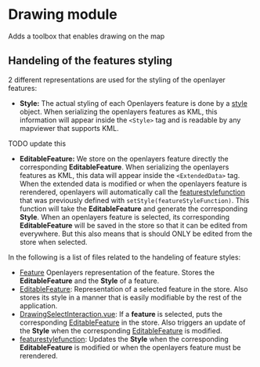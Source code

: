 # Drawing module

Adds a toolbox that enables drawing on the map

## Handeling of the features styling

2 different representations are used for the styling of the openlayer features:

- **Style:** The actual styling of each Openlayers feature is done by a
  [style](https://openlayers.org/en/latest/apidoc/module-ol_style_Style-Style.html) object.
  When serializing the openlayers features as KML, this information will appear inside the
  `<Style>` tag and is readable by any mapviewer that supports KML.

TODO update this

- **EditableFeature:** We store on the openlayers feature directly the corresponding **EditableFeature**. When
  serializing the openlayers features as KML, this data will appear inside the `<ExtendedData>` tag. When the
  extended data is modified or when the openlayers feature is rerendered, openlayers will automatically call
  the [featurestylefunction](lib/style.js) that was previously defined with `setStyle(featureStyleFunction)`.
  This function will take the **EditableFeature** and generate the corresponding **Style**. When an
  openlayers feature is selected, its corresponding **EditableFeature** will be saved in the store so
  that it can be edited from everywhere. But this also means that is should ONLY be edited from the
  store when selected.

In the following is a list of files related to the handeling of feature styles:

- [Feature](https://openlayers.org/en/latest/apidoc/module-ol_Feature-Feature.html) Openlayers
  representation of the feature. Stores the **EditableFeature** and the **Style** of a feature.
- [EditableFeature](../../api/features.api.js): Representation of a selected feature in the store. Also
  stores its style in a manner that is easily modifiable by the rest of the application.
- [DrawingSelectInteraction.vue](components/DrawingSelectInteraction.vue): If a **feature** is
  selected, puts the corresponding [EditableFeature](../../api/features.api.js) in the store.
  Also triggers an update of the **Style** when the corresponding [EditableFeature](../../api/features.api.js)
  is modified.
- [featurestylefunction](lib/style.js): Updates the **Style** when the corresponding **EditableFeature**
  is modified or when the openlayers feature must be rerendered.
